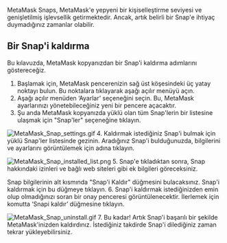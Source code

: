 MetaMask Snaps, MetaMask'e yepyeni bir kişiselleştirme seviyesi ve genişletilmiş işlevsellik getirmektedir. Ancak, artık belirli bir Snap'e ihtiyaç duymadığınız zamanlar olabilir.


Bir Snap'i kaldırma
-------------------


Bu kılavuzda, MetaMask kopyanızdan bir Snap'i kaldırma adımlarını göstereceğiz.


1. Başlamak için, MetaMask pencerenizin sağ üst köşesindeki üç yatay noktayı bulun. Bu noktalara tıklayarak aşağı açılır menüyü açın.
2. Aşağı açılır menüden ‘Ayarlar’ seçeneğini seçin. Bu, MetaMask ayarlarınızı yönetebileceğiniz yeni bir pencere açacaktır.
3. Şu anda MetaMask kopyanızda yüklü olan tüm Snap'lerin bir listesine ulaşmak için "Snap'ler" seçeneğine tıklayın.


![MetaMask_Snap_settings.gif](https://support.metamask.io/hc/article_attachments/18379339961627)
4. Kaldırmak istediğiniz Snap'i bulmak için yüklü Snap'ler listesinde gezinin. Aradığınız Snap'i bulduğunuzda, bilgilerini ve ayarlarını görüntülemek için adına tıklayın.


![MetaMask_Snap_installed_list.png](https://support.metamask.io/hc/article_attachments/18379309267611)
5. Snap'e tıkladıktan sonra, Snap hakkındaki izinleri ve bağlı web siteleri gibi ek bilgileri göreceksiniz.  
  
Snap bilgilerinin alt kısmında "Snap'i Kaldır" düğmesini bulacaksınız. Snap'i kaldırmak için bu düğmeye tıklayın.
6. Snap'i kaldırmak istediğinizden emin olup olmadığınızı soran bir onay penceresi görüntülenecektir. İlerlemek için komutta ‘Snapi kaldır’ düğmesine tıklayın.


![MetaMask_Snap_uninstall.gif](https://support.metamask.io/hc/article_attachments/18379309272603)
7. Bu kadar! Artık Snap'i başarılı bir şekilde MetaMask'inizden kaldırdınız. İstediğiniz takdirde Snap'i dilediğiniz zaman tekrar yükleyebilirsiniz.
